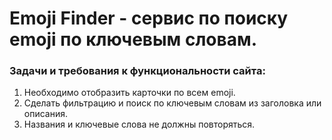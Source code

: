 # Emoji Finder - сервис по поиску emoji по ключевым словам.
### Задачи и требования к функциональности сайта:
1) Необходимо отобразить карточки по всем emoji.
2) Сделать фильтрацию и поиск по ключевым словам из заголовка или описания.
3) Названия и ключевые слова не должны повторяться.
